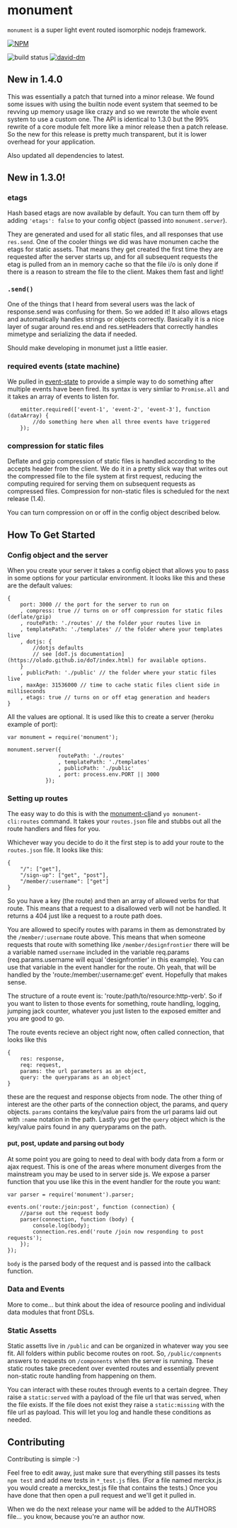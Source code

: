# monument

`monument` is a super light event routed isomorphic nodejs framework.

[![NPM](https://nodei.co/npm/monument.png)](https://nodei.co/npm/monument/)

![build status](https://codeship.com/projects/881ed090-9c54-0132-655c-263ab955f60c/status?branch=master) [![david-dm](https://david-dm.org/ansble/monument.svg)](https://david-dm.org/ansble/monument)

## New in 1.4.0
This was essentially a patch that turned into a minor release. We found some issues with using the builtin node event system that seemed to be revving up memory usage like crazy and so we rewrote the whole event system to use a custom one. The API is identical to 1.3.0 but the 99% rewrite of a core module felt more like a minor release then a patch release. So the new for this release is pretty much transparent, but it is lower overhead for your application.

Also updated all dependencies to latest.

## New in 1.3.0!

### etags
Hash based etags are now available by default. You can turn them off by adding `'etags': false` to your config object (passed into `monument.server`).

They are generated and used for all static files, and all responses that use `res.send`. One of the cooler things we did was have monumen cache the etags for static assets. That means they get created the first time they are requested after the server starts up, and for all subsequent requests the etag is pulled from an in memory cache so that the file i/o is only done if there is a reason to stream the file to the client. Makes them fast and light!

### `.send()`
One of the things that I heard from several users was the lack of response.send was confusing for them. So we added it! It also allows etags and automatically handles strings or objects correctly. Basically it is a nice layer of sugar around res.end and res.setHeaders that correctly handles mimetype and serializing the data if needed.

Should make developing in monumet just a little easier.

### required events (state machine)
We pulled in [event-state](http://github.com/ansble/event-state) to provide a simple way to do something after multiple events have been fired. Its syntax is very simliar to `Promise.all` and it takes an array of events to listen for.

```
	emitter.required(['event-1', 'event-2', 'event-3'], function (dataArray) {
		//do something here when all three events have triggered
	});
```

### compression for static files
Deflate and gzip compression of static files is handled according to the accepts header from the client. We do it in a pretty slick way that writes out the compressed file to the file system at first request, reducing the computing required for serving them on subsequent requests as compressed files. Compression for non-static files is scheduled for the next release (1.4).

You can turn compression on or off in the config object described below.

## How To Get Started

### Config object and the server

When you create your server it takes a config object that allows you to pass in some options for your particular environment. It looks like this and these are the default values:

```
{
	port: 3000 // the port for the server to run on
	, compress: true // turns on or off compression for static files (deflate/gzip)
	, routePath: './routes' // the folder your routes live in
	, templatePath: './templates' // the folder where your templates live
	, dotjs: {
		//dotjs defaults
		// see [doT.js documentation](https://olado.github.io/doT/index.html) for available options.
	}
	, publicPath: './public' // the folder where your static files live
	, maxAge: 31536000 // time to cache static files client side in milliseconds
	, etags: true // turns on or off etag generation and headers
}
```

All the values are optional. It is used like this to create a server (heroku example of port):

```
var monument = require('monument');

monument.server({
				routePath: './routes'
				, templatePath: './templates'
				, publicPath: './public'
				, port: process.env.PORT || 3000
			});
```

### Setting up routes

The easy way to do this is with the [monument-cli](https://github.com/ansble/monument-cli)and `yo monument-cli:routes` command. It takes your `routes.json` file and stubbs out all the route handlers and files for you.

Whichever way you decide to do it the first step is to add your route to the `routes.json` file. It looks like this:

```
{
	"/": ["get"],
	"/sign-up": ["get", "post"],
	"/member/:username": ["get"]
}
```

So you have a key (the route) and then an array of allowed verbs for that route. This means that a request to a disallowed verb will not be handled. It returns a 404 just like a request to a route path does.

You are allowed to specify routes with params in them as demonstrated by the `/member/:username` route above. This means that when someone requests that route with something like `/member/designfrontier` there will be a variable named `username` included in the variable req.params (req.params.username will equal 'designfrontier' in this example). You can use that variable in the event handler for the route. Oh yeah, that will be handled by the 'route:/member/:username:get' event. Hopefully that makes sense.

The structure of a route event is: 'route:/path/to/resource:http-verb'. So if you want to listen to those events for something, route handling, logging, jumping jack counter, whatever you just listen to the exposed emitter and you are good to go.

The route events recieve an object right now, often called connection, that looks like this

```
{
	res: response,
	req: request,
	params: the url parameters as an object,
	query: the queryparams as an object
}
```

these are the request and response objects from node. The other thing of interest are the other parts of the connection object, the params, and query objects. `params` contains the key/value pairs from the url params laid out with `:name` notation in the path. Lastly you get the `query` object which is the key/value pairs found in any queryparams on the path.

#### put, post, update and parsing out body

At some point you are going to need to deal with body data from a form or ajax request. This is one of the areas where monument diverges from the mainstream you may be used to in server side js. We expose a parser function that you use like this in the event handler for the route you want:

```
var parser = require('monument').parser;

events.on('route:/join:post', function (connection) {
	//parse out the request body
	parser(connection, function (body) {
		console.log(body);
		connection.res.end('route /join now responding to post requests');
	});
});
```

`body` is the parsed body of the request and is passed into the callback function.

### Data and Events

More to come... but think about the idea of resource pooling and individual data modules that front DSLs.

### Static Assetts

Static assetts live in `/public` and can be organized in whatever way you see fit. All folders within public become routes on root. So, `/public/compnents` answers to requests on `/components` when the server is running. These static routes take precedent over evented routes and essentially prevent non-static route handling from happening on them.

You can interact with these routes through events to a certain degree. They raise a `static:served` with a payload of the file url that was served, when the file exists. If the file does not exist they raise a `static:missing` with the file url as payload. This will let you log and handle these conditions as needed.

## Contributing
Contributing is simple :-)

Feel free to edit away, just make sure that everything still passes its tests `npm test` and add new tests in `*_test.js` files. (For a file named merckx.js you would create a merckx_test.js file that contains the tests.) Once you have done that then open a pull request and we'll get it pulled in.

When we do the next release your name will be added to the AUTHORS file... you know, because you're an author now.
